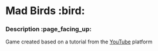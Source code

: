 <h1>Mad Birds :bird:</h1>

<h3>Description :page_facing_up:</h3>

Game created based on a tutorial from the [YouTube](https://www.youtube.com/watch?v=OR0e-1UBEOU&ab_channel=JasonWeimann) platform
